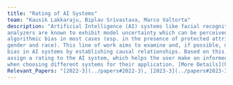 ```yaml
---
title: "Rating of AI Systems" 
team: "Kausik Lakkaraju, Biplav Srivastava, Marco Valtorta"  
description: "Artificial Intelligence (AI) systems like facial recognition systems and sentiment 
analyzers are known to exhibit model uncertainty which can be perceived as 
algorithmic bias in most cases (esp. in the presence of protected attributes like 
gender and race). This line of work aims to examine and, if possible, mitigate the 
bias in AI systems by establishing causal relationships. Based on this, we would 
assign a rating to the AI system, which helps the user make an informed selection 
when choosing different systems for their application. [More Details](https://ai4society.github.io/rating_page/)"    
Relevant_Papers: "[2022-3](../papers#2022-3), [2023-3](../papers#2023-3)"
---
```



